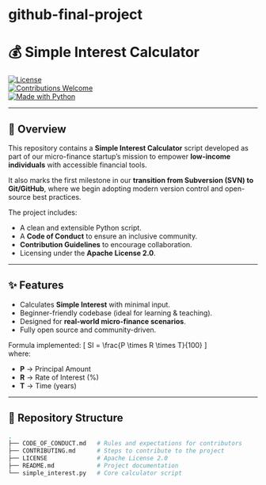 # github-final-project
# 💰 Simple Interest Calculator

[![License](https://img.shields.io/badge/License-Apache_2.0-blue.svg)](LICENSE)  
[![Contributions Welcome](https://img.shields.io/badge/contributions-welcome-brightgreen.svg)](CONTRIBUTING.md)  
[![Made with Python](https://img.shields.io/badge/Made%20with-Python-blue.svg)](https://www.python.org/)  

---

## 📖 Overview

This repository contains a **Simple Interest Calculator** script developed as part of our micro-finance startup’s mission to empower **low-income individuals** with accessible financial tools.  

It also marks the first milestone in our **transition from Subversion (SVN) to Git/GitHub**, where we begin adopting modern version control and open-source best practices.  

The project includes:
- A clean and extensible Python script.  
- A **Code of Conduct** to ensure an inclusive community.  
- **Contribution Guidelines** to encourage collaboration.  
- Licensing under the **Apache License 2.0**.  

---

## ✨ Features

- Calculates **Simple Interest** with minimal input.  
- Beginner-friendly codebase (ideal for learning & teaching).  
- Designed for **real-world micro-finance scenarios**.  
- Fully open source and community-driven.  

Formula implemented:
\[
SI = \frac{P \times R \times T}{100}
\]  
where:  
- **P** → Principal Amount  
- **R** → Rate of Interest (%)  
- **T** → Time (years)  

---

## 📂 Repository Structure

```bash
.
├── CODE_OF_CONDUCT.md   # Rules and expectations for contributors
├── CONTRIBUTING.md      # Steps to contribute to the project
├── LICENSE              # Apache License 2.0
├── README.md            # Project documentation
└── simple_interest.py   # Core calculator script

